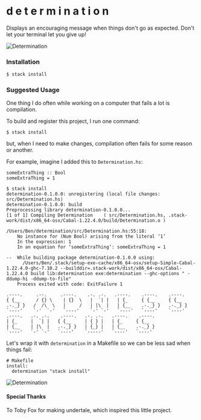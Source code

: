 # d e t e r m i n a t i o n

Displays an encouraging message when things don't go as expected. Don't let your terminal let you give up!

![Determination](http://i.giphy.com/3oxRmh6RObIqfhF7ag.gif)

### Installation

```bash
$ stack install
```

### Suggested Usage

One thing I do often while working on a computer that fails a lot is compilation.

To build and register this project, I run one command:

```
$ stack install
```

but, when I need to make changes, compilation often fails for some reason or another.

For example, imagine I added this to `Determination.hs`:

```
someExtraThing :: Bool
someExtraThing = 1
```

```
$ stack install
determination-0.1.0.0: unregistering (local file changes: src/Determination.hs)
determination-0.1.0.0: build
Preprocessing library determination-0.1.0.0...
[1 of 1] Compiling Determination    ( src/Determination.hs, .stack-work/dist/x86_64-osx/Cabal-1.22.4.0/build/Determination.o )

/Users/Ben/determination/src/Determination.hs:55:18:
    No instance for (Num Bool) arising from the literal ‘1’
    In the expression: 1
    In an equation for ‘someExtraThing’: someExtraThing = 1

--  While building package determination-0.1.0.0 using:
      /Users/Ben/.stack/setup-exe-cache/x86_64-osx/setup-Simple-Cabal-1.22.4.0-ghc-7.10.2 --builddir=.stack-work/dist/x86_64-osx/Cabal-1.22.4.0 build lib:determination exe:determination --ghc-options " -ddump-hi -ddump-to-file"
    Process exited with code: ExitFailure 1
```

```
.----.     .--.     .----.    .-. .-.   .----.    .----.    .----.
{ {__      / {} \    | {}  \   |  `| |   | {_     { {__     { {__  
.-._} }   /  /\  \   |     /   | |\  |   | {__    .-._} }   .-._} }
`----'    `-'  `-'   `----'    `-' `-'   `----'   `----'    `----'
.----.   .-. .-.    .----.   .-. .-.   .----.    .----.            
| {_     |  `| |   { {__     | { } |   | {_     { {__              
| {__    | |\  |   .-._} }   | {_} |   | {__    .-._} }            
`----'   `-' `-'   `----'    `-----'   `----'   `----'             
```

Let's wrap it with `determination` in a Makefile so we can be less sad when things fail:

```
# Makefile
install:
  determination "stack install"
```

![Determination](https://zippy.gfycat.com/NextGratefulFeline.gif)

#### Special Thanks

To Toby Fox for making undertale, which inspired this little project.
